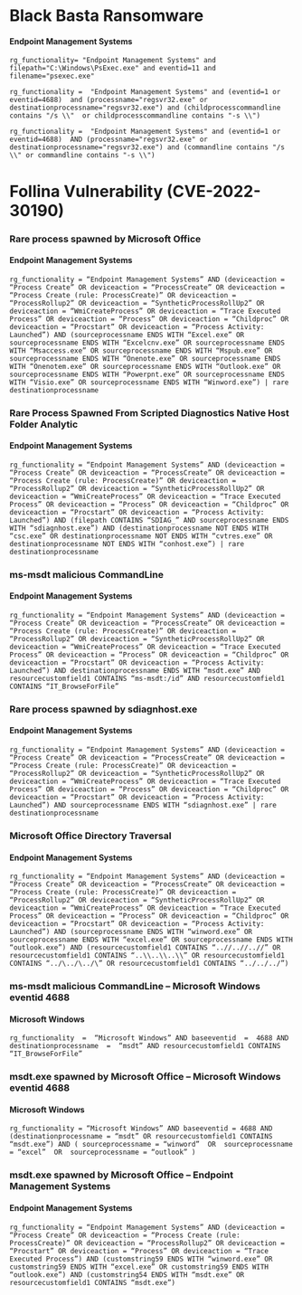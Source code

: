 # Black Basta Ransomware

#### Endpoint Management Systems
```text
rg_functionality= "Endpoint Management Systems" and filepath="C:\Windows\PsExec.exe" and eventid=11 and filename="psexec.exe"

rg_functionality =  "Endpoint Management Systems" and (eventid=1 or eventid=4688)  and (processname="regsvr32.exe" or destinationprocessname="regsvr32.exe") and (childprocesscommandline contains "/s \\"  or childprocesscommandline contains "-s \\")

rg_functionality =  "Endpoint Management Systems" and (eventid=1 or eventid=4688)  AND (processname="regsvr32.exe" or destinationprocessname="regsvr32.exe") and (commandline contains "/s \\" or commandline contains "-s \\")
```

# Follina Vulnerability (CVE-2022-30190)
### Rare process spawned by Microsoft Office

#### Endpoint Management Systems
```text
rg_functionality = “Endpoint Management Systems” AND (deviceaction = “Process Create” OR deviceaction = “ProcessCreate” OR deviceaction = “Process Create (rule: ProcessCreate)” OR deviceaction = “ProcessRollup2” OR deviceaction = “SyntheticProcessRollUp2” OR deviceaction = “WmiCreateProcess” OR deviceaction = “Trace Executed Process” OR deviceaction = “Process” OR deviceaction = “Childproc” OR deviceaction = “Procstart” OR deviceaction = “Process Activity: Launched”) AND (sourceprocessname ENDS WITH “Excel.exe” OR sourceprocessname ENDS WITH “Excelcnv.exe” OR sourceprocessname ENDS WITH “Msaccess.exe” OR sourceprocessname ENDS WITH “Mspub.exe” OR sourceprocessname ENDS WITH “Onenote.exe” OR sourceprocessname ENDS WITH “Onenotem.exe” OR sourceprocessname ENDS WITH “Outlook.exe” OR sourceprocessname ENDS WITH “Powerpnt.exe” OR sourceprocessname ENDS WITH “Visio.exe” OR sourceprocessname ENDS WITH “Winword.exe”) | rare destinationprocessname
```
### Rare Process Spawned From Scripted Diagnostics Native Host Folder Analytic

#### Endpoint Management Systems
```text
rg_functionality = “Endpoint Management Systems” AND (deviceaction = “Process Create” OR deviceaction = “ProcessCreate” OR deviceaction = “Process Create (rule: ProcessCreate)” OR deviceaction = “ProcessRollup2” OR deviceaction = “SyntheticProcessRollUp2” OR deviceaction = “WmiCreateProcess” OR deviceaction = “Trace Executed Process” OR deviceaction = “Process” OR deviceaction = “Childproc” OR deviceaction = “Procstart” OR deviceaction = “Process Activity: Launched”) AND (filepath CONTAINS “SDIAG_” AND sourceprocessname ENDS WITH “sdiagnhost.exe”) AND (destinationprocessname NOT ENDS WITH “csc.exe” OR destinationprocessname NOT ENDS WITH “cvtres.exe” OR destinationprocessname NOT ENDS WITH “conhost.exe”) | rare destinationprocessname
```

### ms-msdt malicious CommandLine

#### Endpoint Management Systems
```text
rg_functionality = “Endpoint Management Systems” AND (deviceaction = “Process Create” OR deviceaction = “ProcessCreate” OR deviceaction = “Process Create (rule: ProcessCreate)” OR deviceaction = “ProcessRollup2” OR deviceaction = “SyntheticProcessRollUp2” OR deviceaction = “WmiCreateProcess” OR deviceaction = “Trace Executed Process” OR deviceaction = “Process” OR deviceaction = “Childproc” OR deviceaction = “Procstart” OR deviceaction = “Process Activity: Launched”) AND destinationprocessname ENDS WITH “msdt.exe” AND resourcecustomfield1 CONTAINS “ms-msdt:/id” AND resourcecustomfield1 CONTAINS “IT_BrowseForFile”
```

### Rare process spawned by sdiagnhost.exe

#### Endpoint Management Systems
```text
rg_functionality = “Endpoint Management Systems” AND (deviceaction = “Process Create” OR deviceaction = “ProcessCreate” OR deviceaction = “Process Create (rule: ProcessCreate)” OR deviceaction = “ProcessRollup2” OR deviceaction = “SyntheticProcessRollUp2” OR deviceaction = “WmiCreateProcess” OR deviceaction = “Trace Executed Process” OR deviceaction = “Process” OR deviceaction = “Childproc” OR deviceaction = “Procstart” OR deviceaction = “Process Activity: Launched”) AND sourceprocessname ENDS WITH “sdiagnhost.exe” | rare destinationprocessname
```

### Microsoft Office Directory Traversal

#### Endpoint Management Systems
```text
rg_functionality = “Endpoint Management Systems” AND (deviceaction = “Process Create” OR deviceaction = “ProcessCreate” OR deviceaction = “Process Create (rule: ProcessCreate)” OR deviceaction = “ProcessRollup2” OR deviceaction = “SyntheticProcessRollUp2” OR deviceaction = “WmiCreateProcess” OR deviceaction = “Trace Executed Process” OR deviceaction = “Process” OR deviceaction = “Childproc” OR deviceaction = “Procstart” OR deviceaction = “Process Activity: Launched”) AND (sourceprocessname ENDS WITH “winword.exe” OR sourceprocessname ENDS WITH “excel.exe” OR sourceprocessname ENDS WITH “outlook.exe”) AND (resourcecustomfield1 CONTAINS “..//..//..//” OR resourcecustomfield1 CONTAINS “..\\..\\..\\” OR resourcecustomfield1 CONTAINS “../\../\../\” OR resourcecustomfield1 CONTAINS “../../../”)
```

### ms-msdt malicious CommandLine – Microsoft Windows eventid 4688

#### Microsoft Windows
```text
rg_functionality  =  “Microsoft Windows” AND baseeventid  =  4688 AND destinationprocessname  =  “msdt” AND resourcecustomfield1 CONTAINS “IT_BrowseForFile”
```

### msdt.exe spawned by Microsoft Office – Microsoft Windows eventid 4688

#### Microsoft Windows
```text
rg_functionality = “Microsoft Windows” AND baseeventid = 4688 AND (destinationprocessname = “msdt” OR resourcecustomfield1 CONTAINS “msdt.exe”) AND ( sourceprocessname = “winword”  OR  sourceprocessname = “excel”  OR  sourceprocessname = “outlook” )
```

### msdt.exe spawned by Microsoft Office – Endpoint Management Systems

#### Endpoint Management Systems
```text
rg_functionality = “Endpoint Management Systems” AND (deviceaction = “Process Create” OR deviceaction = “Process Create (rule: ProcessCreate)” OR deviceaction = “ProcessRollup2” OR deviceaction = “Procstart” OR deviceaction = “Process” OR deviceaction = “Trace Executed Process”) AND (customstring59 ENDS WITH “winword.exe” OR customstring59 ENDS WITH “excel.exe” OR customstring59 ENDS WITH “outlook.exe”) AND (customstring54 ENDS WITH “msdt.exe” OR resourcecustomfield1 CONTAINS “msdt.exe”)
```
